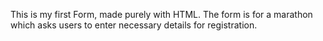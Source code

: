 This is my first Form, made purely with HTML. The form is for a marathon which asks users to enter necessary details for registration.
